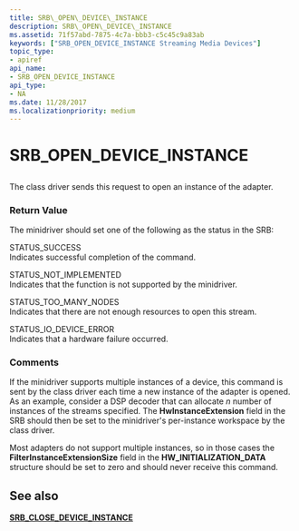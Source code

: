 ```yaml
---
title: SRB\_OPEN\_DEVICE\_INSTANCE
description: SRB\_OPEN\_DEVICE\_INSTANCE
ms.assetid: 71f57abd-7875-4c7a-bbb3-c5c45c9a83ab
keywords: ["SRB_OPEN_DEVICE_INSTANCE Streaming Media Devices"]
topic_type:
- apiref
api_name:
- SRB_OPEN_DEVICE_INSTANCE
api_type:
- NA
ms.date: 11/28/2017
ms.localizationpriority: medium
---
```


# SRB\_OPEN\_DEVICE\_INSTANCE


## <span id="ddk_srb_open_device_instance_ks"></span><span id="DDK_SRB_OPEN_DEVICE_INSTANCE_KS"></span>


The class driver sends this request to open an instance of the adapter.

### <span id="return_value"></span><span id="RETURN_VALUE"></span>Return Value

The minidriver should set one of the following as the status in the SRB:

<span id="STATUS_SUCCESS"></span><span id="status_success"></span>STATUS\_SUCCESS  
Indicates successful completion of the command.

<span id="STATUS_NOT_IMPLEMENTED"></span><span id="status_not_implemented"></span>STATUS\_NOT\_IMPLEMENTED  
Indicates that the function is not supported by the minidriver.

<span id="STATUS_TOO_MANY_NODES"></span><span id="status_too_many_nodes"></span>STATUS\_TOO\_MANY\_NODES  
Indicates that there are not enough resources to open this stream.

<span id="STATUS_IO_DEVICE_ERROR"></span><span id="status_io_device_error"></span>STATUS\_IO\_DEVICE\_ERROR  
Indicates that a hardware failure occurred.

### Comments

If the minidriver supports multiple instances of a device, this command is sent by the class driver each time a new instance of the adapter is opened. As an example, consider a DSP decoder that can allocate *n* number of instances of the streams specified. The **HwInstanceExtension** field in the SRB should then be set to the minidriver's per-instance workspace by the class driver.

Most adapters do not support multiple instances, so in those cases the **FilterInstanceExtensionSize** field in the **HW\_INITIALIZATION\_DATA** structure should be set to zero and should never receive this command.

## See also


[**SRB\_CLOSE\_DEVICE\_INSTANCE**](srb-close-device-instance.md)

 

 






